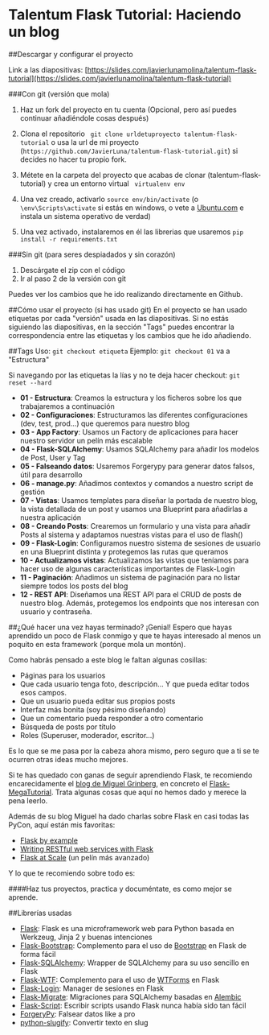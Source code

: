 # Talentum Flask Tutorial: Haciendo un blog

##Descargar y configurar el proyecto

Link a las diapositivas: [https://slides.com/javierlunamolina/talentum-flask-tutorial](https://slides.com/javierlunamolina/talentum-flask-tutorial)

###Con git (versión que mola)
1. Haz un fork del proyecto en tu cuenta (Opcional, pero así puedes continuar añadiéndole cosas después)
2. Clona el repositorio ``` git clone urldetuproyecto talentum-flask-tutorial``` o usa la url de mi proyecto (```https://github.com/JavierLuna/talentum-flask-tutorial.git```) si decides no hacer tu propio fork.

3. Métete en la carpeta del proyecto que acabas de clonar (talentum-flask-tutorial) y crea un entorno virtual ``` virtualenv env```
4. Una vez creado, activarlo ```source env/bin/activate``` (o ```\env\Scripts\activate``` si estás en windows, o vete a [Ubuntu.com](https://www.ubuntu.com/) e instala un sistema operativo de verdad)
5. Una vez activado, instalaremos en él las librerias que usaremos ``` pip install -r requirements.txt ```



###Sin git (para seres despiadados y sin corazón)
1. Descárgate el zip con el código
2. Ir al paso 2 de la versión con git

Puedes ver los cambios que he ido realizando directamente en Github.


##Cómo usar el proyecto (si has usado git)
En el proyecto se han usado etiquetas por cada "versión" usada en las diapositivas. Si no estás siguiendo las diapositivas, en la sección "Tags" puedes encontrar la correspondencia entre las etiquetas y los cambios que he ido añadiendo.

##Tags
Uso: ``` git checkout etiqueta ``` 
Ejemplo: ```git checkout 01``` va a "Estructura"

Si navegando por las etiquetas la lías y no te deja hacer checkout: ``` git reset --hard ```

* **01 - Estructura**: Creamos la estructura y los ficheros sobre los que trabajaremos a continuación
* **02 - Configuraciones**: Estructuramos las diferentes configuraciones (dev, test, prod...) que queremos para nuestro blog
* **03 - App Factory**: Usamos un Factory de aplicaciones para hacer nuestro servidor un pelín más escalable
* **04 - Flask-SQLAlchemy**: Usamos SQLAlchemy para añadir los modelos de Post, User y Tag
* **05 - Falseando datos**: Usaremos Forgerypy para generar datos falsos, útil para desarrollo
* **06 - manage.py**: Añadimos contextos y comandos a nuestro script de gestión
* **07 - Vistas**: Usamos templates para diseñar la portada de nuestro blog, la vista detallada de un post y usamos una Blueprint para añadirlas a nuestra aplicación
* **08 - Creando Posts**: Crearemos un formulario y una vista para añadir Posts al sistema y adaptamos nuestras vistas para el uso de flash()
* **09 - Flask-Login**: Configuramos nuestro sistema de sesiones de usuario en una Blueprint distinta y protegemos las rutas que queramos
* **10 - Actualizamos vistas**: Actualizamos las vistas que teníamos para hacer uso de algunas características importantes de Flask-Login 
* **11 - Paginación**: Añadimos un sistema de paginación para no listar siempre todos los posts del blog
* **12 - REST API**: Diseñamos una REST API para el CRUD de posts de nuestro blog. Además, protegemos los endpoints que nos interesan con usuario y contraseña.

##¿Qué hacer una vez hayas terminado?
¡Genial! Espero que hayas aprendido un poco de Flask conmigo y que te hayas interesado al menos un poquito en esta framework (porque mola un montón).

Como habrás pensado a este blog le faltan algunas cosillas:

* Páginas para los usuarios
* Que cada usuario tenga foto, descripción... Y que pueda editar todos esos campos.
* Que un usuario pueda editar sus propios posts
* Interfaz más bonita (soy pésimo diseñando)
* Que un comentario pueda responder a otro comentario
* Búsqueda de posts por título
* Roles (Superuser, moderador, escritor...)

Es lo que se me pasa por la cabeza ahora mismo, pero seguro que a ti se te ocurren otras ideas mucho mejores.

Si te has quedado con ganas de seguir aprendiendo Flask, te recomiendo encarecidamente el [blog de Miguel Grinberg](https://blog.miguelgrinberg.com), en concreto el [Flask-MegaTutorial](https://blog.miguelgrinberg.com/post/the-flask-mega-tutorial-part-i-hello-world). Trata algunas cosas que aquí no hemos dado y merece la pena leerlo.

Además de su blog Miguel ha dado charlas sobre Flask en casi todas las PyCon, aquí están mis favoritas:

* [Flask by example](https://www.youtube.com/watch?v=FGrIyBDQLPg)
* [Writing RESTful web services with Flask](https://www.youtube.com/watch?v=px_vg9Far1Y)
* [Flask at Scale](https://www.youtube.com/watch?v=tdIIJuPh3SI) (un pelín más avanzado)

Y lo que te recomiendo sobre todo es: 

####Haz tus proyectos, practica y documéntate, es como mejor se aprende.



##Librerías usadas
* [Flask](http://flask.pocoo.org/): Flask es una microframework web para Python basada en Werkzeug, Jinja 2 y buenas intenciones
* [Flask-Bootstrap](https://pythonhosted.org/Flask-Bootstrap): Complemento para el uso de [Bootstrap](https://getbootstrap.com/) en Flask de forma fácil
* [Flask-SQLAlchemy](http://flask-sqlalchemy.pocoo.org/2.1/): Wrapper de SQLAlchemy para su uso sencillo en Flask
* [Flask-WTF](https://flask-wtf.readthedocs.io/en/stable/): Complemento para el uso de [WTForms](https://wtforms.readthedocs.io/en/latest/) en Flask
* [Flask-Login](https://flask-login.readthedocs.io/en/latest/): Manager de sesiones en Flask
* [Flask-Migrate](https://flask-migrate.readthedocs.io/en/latest/): Migraciones para SQLAlchemy basadas en [Alembic](http://alembic.zzzcomputing.com/en/latest/)
* [Flask-Script](https://flask-script.readthedocs.io/en/latest/): Escribir scripts usando Flask nunca había sido tan fácil
* [ForgeryPy](https://tomekwojcik.github.io/ForgeryPy/): Falsear datos like a pro
* [python-slugify](https://github.com/un33k/python-slugify): Convertir texto en slug